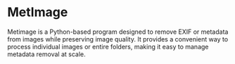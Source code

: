 # MetImage
Metimage is a Python-based program designed to remove EXIF or metadata from images while preserving image quality. It provides a convenient way to process individual images or entire folders, making it easy to manage metadata removal at scale.
